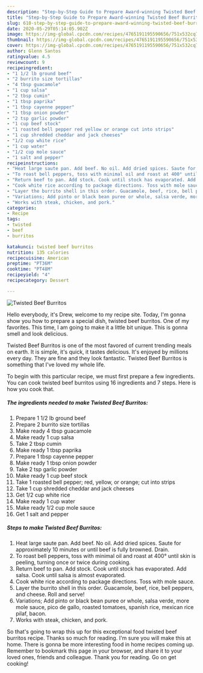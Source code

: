 ```yaml
---
description: "Step-by-Step Guide to Prepare Award-winning Twisted Beef Burritos"
title: "Step-by-Step Guide to Prepare Award-winning Twisted Beef Burritos"
slug: 610-step-by-step-guide-to-prepare-award-winning-twisted-beef-burritos
date: 2020-05-29T05:14:05.902Z
image: https://img-global.cpcdn.com/recipes/4765191195590656/751x532cq70/twisted-beef-burritos-recipe-main-photo.jpg
thumbnail: https://img-global.cpcdn.com/recipes/4765191195590656/751x532cq70/twisted-beef-burritos-recipe-main-photo.jpg
cover: https://img-global.cpcdn.com/recipes/4765191195590656/751x532cq70/twisted-beef-burritos-recipe-main-photo.jpg
author: Glenn Santos
ratingvalue: 4.5
reviewcount: 9
recipeingredient:
- "1 1/2 lb ground beef"
- "2 burrito size tortillas"
- "4 tbsp guacamole"
- "1 cup salsa"
- "2 tbsp cumin"
- "1 tbsp paprika"
- "1 tbsp cayenne pepper"
- "1 tbsp onion powder"
- "2 tsp garlic powder"
- "1 cup beef stock"
- "1 roasted bell pepper red yellow or orange cut into strips"
- "1 cup shredded cheddar and jack cheeses"
- "1/2 cup white rice"
- "1 cup water"
- "1/2 cup mole sauce"
- "1 salt and pepper"
recipeinstructions:
- "Heat large saute pan. Add beef. No oil. Add dried spices. Saute for approximately 10 minutes or until beef is fully browned. Drain."
- "To roast bell peppers, toss with minimal oil and roast at 400° until skin is peeling, turning once or twice during cooking."
- "Return beef to pan. Add stock. Cook until stock has evaporated. Add salsa. Cook until salsa is almost evaporated."
- "Cook white rice according to package directions. Toss with mole sauce."
- "Layer the burrito shell in this order. Guacamole, beef, rice, bell peppers, and cheese. Roll and serve!"
- "Variations; Add pinto or black bean puree or whole, salsa verde, more mole sauce, pico de gallo, roasted tomatoes, spanish rice, mexican rice pilaf, bacon."
- "Works with steak, chicken, and pork."
categories:
- Recipe
tags:
- twisted
- beef
- burritos

katakunci: twisted beef burritos 
nutrition: 135 calories
recipecuisine: American
preptime: "PT36M"
cooktime: "PT48M"
recipeyield: "4"
recipecategory: Dessert

---
```



![Twisted Beef Burritos](https://img-global.cpcdn.com/recipes/4765191195590656/751x532cq70/twisted-beef-burritos-recipe-main-photo.jpg)

Hello everybody, it's Drew, welcome to my recipe site. Today, I'm gonna show you how to prepare a special dish, twisted beef burritos. One of my favorites. This time, I am going to make it a little bit unique. This is gonna smell and look delicious.



Twisted Beef Burritos is one of the most favored of current trending meals on earth. It is simple, it's quick, it tastes delicious. It's enjoyed by millions every day. They are fine and they look fantastic. Twisted Beef Burritos is something that I've loved my whole life.


To begin with this particular recipe, we must first prepare a few ingredients. You can cook twisted beef burritos using 16 ingredients and 7 steps. Here is how you cook that.

<!--inarticleads1-->

##### The ingredients needed to make Twisted Beef Burritos:

1. Prepare 1 1/2 lb ground beef
1. Prepare 2 burrito size tortillas
1. Make ready 4 tbsp guacamole
1. Make ready 1 cup salsa
1. Take 2 tbsp cumin
1. Make ready 1 tbsp paprika
1. Prepare 1 tbsp cayenne pepper
1. Make ready 1 tbsp onion powder
1. Take 2 tsp garlic powder
1. Make ready 1 cup beef stock
1. Take 1 roasted bell pepper; red, yellow, or orange; cut into strips
1. Take 1 cup shredded cheddar and jack cheeses
1. Get 1/2 cup white rice
1. Make ready 1 cup water
1. Make ready 1/2 cup mole sauce
1. Get 1 salt and pepper




<!--inarticleads2-->

##### Steps to make Twisted Beef Burritos:

1. Heat large saute pan. Add beef. No oil. Add dried spices. Saute for approximately 10 minutes or until beef is fully browned. Drain.
1. To roast bell peppers, toss with minimal oil and roast at 400° until skin is peeling, turning once or twice during cooking.
1. Return beef to pan. Add stock. Cook until stock has evaporated. Add salsa. Cook until salsa is almost evaporated.
1. Cook white rice according to package directions. Toss with mole sauce.
1. Layer the burrito shell in this order. Guacamole, beef, rice, bell peppers, and cheese. Roll and serve!
1. Variations; Add pinto or black bean puree or whole, salsa verde, more mole sauce, pico de gallo, roasted tomatoes, spanish rice, mexican rice pilaf, bacon.
1. Works with steak, chicken, and pork.




So that's going to wrap this up for this exceptional food twisted beef burritos recipe. Thanks so much for reading. I'm sure you will make this at home. There is gonna be more interesting food in home recipes coming up. Remember to bookmark this page in your browser, and share it to your loved ones, friends and colleague. Thank you for reading. Go on get cooking!

